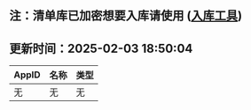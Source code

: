 ## 注：清单库已加密想要入库请使用 ([入库工具](https://github.com/BlankTMing/ManifestAutoUpdate/releases))

## 更新时间：2025-02-03 18:50:04
| AppID | 名称 | 类型  |
| :-------------------- | :----------------------------- | :----------- |
| 无 | 无 | 无 |
